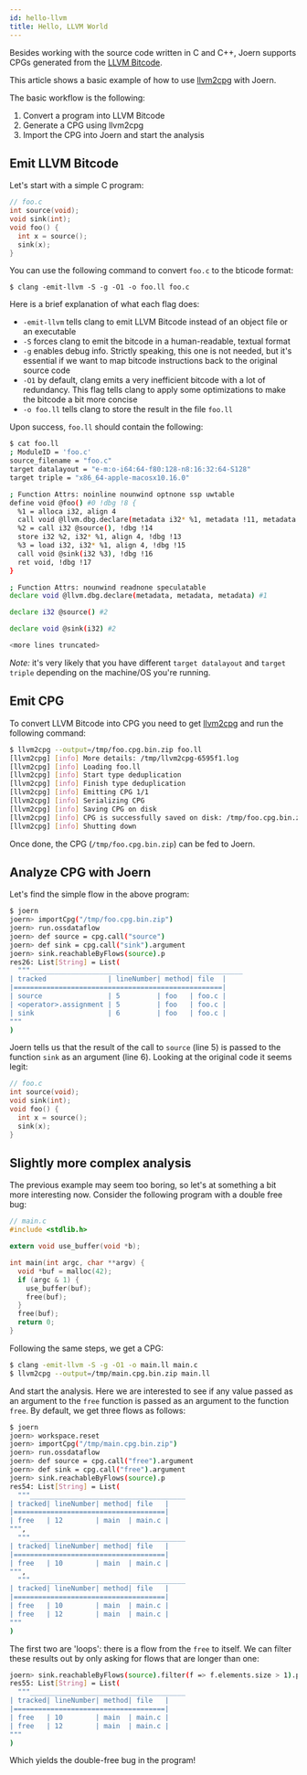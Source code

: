 ```yaml
---
id: hello-llvm
title: Hello, LLVM World
---
```


Besides working with the source code written in C and C++, Joern supports CPGs
generated from the [LLVM Bitcode](https://llvm.org/docs/BitCodeFormat.html).

This article shows a basic example of how to use [llvm2cpg](http://github.com/ShiftLeftSecurity/llvm2cpg) with Joern.

The basic workflow is the following:

1. Convert a program into LLVM Bitcode
2. Generate a CPG using llvm2cpg
3. Import the CPG into Joern and start the analysis

## Emit LLVM Bitcode

Let's start with a simple C program:

```c
// foo.c
int source(void);
void sink(int);
void foo() {
  int x = source();
  sink(x);
}
```

You can use the following command to convert `foo.c` to the bticode format:

```shell
$ clang -emit-llvm -S -g -O1 -o foo.ll foo.c 
```

Here is a brief explanation of what each flag does:

 - `-emit-llvm` tells clang to emit LLVM Bitcode instead of an object file or an executable
 - `-S` forces clang to emit the bitcode in a human-readable, textual format
 - `-g` enables debug info. Strictly speaking, this one is not needed, but it's essential if we want to map bitcode instructions back to the original source code
 - `-O1` by default, clang emits a very inefficient bitcode with a lot of redundancy. This flag tells clang to apply some optimizations to make the bitcode a bit more concise
 - `-o foo.ll` tells clang to store the result in the file `foo.ll`

Upon success, `foo.ll` should contain the following:

```bash
$ cat foo.ll
; ModuleID = 'foo.c'
source_filename = "foo.c"
target datalayout = "e-m:o-i64:64-f80:128-n8:16:32:64-S128"
target triple = "x86_64-apple-macosx10.16.0"

; Function Attrs: noinline nounwind optnone ssp uwtable
define void @foo() #0 !dbg !8 {
  %1 = alloca i32, align 4
  call void @llvm.dbg.declare(metadata i32* %1, metadata !11, metadata !DIExpression()), !dbg !13
  %2 = call i32 @source(), !dbg !14
  store i32 %2, i32* %1, align 4, !dbg !13
  %3 = load i32, i32* %1, align 4, !dbg !15
  call void @sink(i32 %3), !dbg !16
  ret void, !dbg !17
}

; Function Attrs: nounwind readnone speculatable
declare void @llvm.dbg.declare(metadata, metadata, metadata) #1

declare i32 @source() #2

declare void @sink(i32) #2

<more lines truncated>
```

_Note:_ it's very likely that you have different `target datalayout` and `target triple` depending on the machine/OS you're running.

## Emit CPG

To convert LLVM Bitcode into CPG you need to get [llvm2cpg](https://github.com/ShiftLeftSecurity/llvm2cpg/releases/latest) and run the following command:

```bash
$ llvm2cpg --output=/tmp/foo.cpg.bin.zip foo.ll
[llvm2cpg] [info] More details: /tmp/llvm2cpg-6595f1.log
[llvm2cpg] [info] Loading foo.ll
[llvm2cpg] [info] Start type deduplication
[llvm2cpg] [info] Finish type deduplication
[llvm2cpg] [info] Emitting CPG 1/1
[llvm2cpg] [info] Serializing CPG
[llvm2cpg] [info] Saving CPG on disk
[llvm2cpg] [info] CPG is successfully saved on disk: /tmp/foo.cpg.bin.zip
[llvm2cpg] [info] Shutting down
```

Once done, the CPG (`/tmp/foo.cpg.bin.zip`) can be fed to Joern.

## Analyze CPG with Joern

Let's find the simple flow in the above program:

```bash
$ joern
joern> importCpg("/tmp/foo.cpg.bin.zip")
joern> run.ossdataflow
joern> def source = cpg.call("source")
joern> def sink = cpg.call("sink").argument
joern> sink.reachableByFlows(source).p
res26: List[String] = List(
  """____________________________________________________
| tracked               | lineNumber| method| file  |
|===================================================|
| source                | 5         | foo   | foo.c |
| <operator>.assignment | 5         | foo   | foo.c |
| sink                  | 6         | foo   | foo.c |
"""
)
```

Joern tells us that the result of the call to `source` (line 5) is passed to the function `sink` as an argument (line 6).
Looking at the original code it seems legit:

```c
// foo.c
int source(void);
void sink(int);
void foo() {
  int x = source();
  sink(x);
}
```

## Slightly more complex analysis

The previous example may seem too boring, so let's at something a bit more interesting now.
Consider the following program with a double free bug:

```c
// main.c
#include <stdlib.h>

extern void use_buffer(void *b);

int main(int argc, char **argv) {
  void *buf = malloc(42);
  if (argc & 1) {
    use_buffer(buf);
    free(buf);
  }
  free(buf);
  return 0;
}
```

Following the same steps, we get a CPG:

```bash
$ clang -emit-llvm -S -g -O1 -o main.ll main.c
$ llvm2cpg --output=/tmp/main.cpg.bin.zip main.ll
```

And start the analysis. Here we are interested to see if any value passed as an argument to the `free` function is passed as an argument to the function `free`.
By default, we get three flows as follows:

```bash
$ joern
joern> workspace.reset
joern> importCpg("/tmp/main.cpg.bin.zip")
joern> run.ossdataflow
joern> def source = cpg.call("free").argument
joern> def sink = cpg.call("free").argument
joern> sink.reachableByFlows(source).p
res54: List[String] = List(
  """______________________________________
| tracked| lineNumber| method| file   |
|=====================================|
| free   | 12        | main  | main.c |
""",
  """______________________________________
| tracked| lineNumber| method| file   |
|=====================================|
| free   | 10        | main  | main.c |
""",
  """______________________________________
| tracked| lineNumber| method| file   |
|=====================================|
| free   | 10        | main  | main.c |
| free   | 12        | main  | main.c |
"""
)
```

The first two are 'loops': there is a flow from the `free` to itself.
We can filter these results out by only asking for flows that are longer than one:

```bash
joern> sink.reachableByFlows(source).filter(f => f.elements.size > 1).p
res55: List[String] = List(
  """______________________________________
| tracked| lineNumber| method| file   |
|=====================================|
| free   | 10        | main  | main.c |
| free   | 12        | main  | main.c |
"""
)
```

Which yields the double-free bug in the program!

